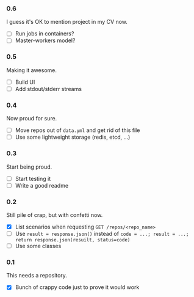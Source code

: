 ### 0.6

I guess it's OK to mention project in my CV now.

- [ ] Run jobs in containers?
- [ ] Master-workers model?

### 0.5

Making it awesome.

- [ ] Build UI
- [ ] Add stdout/stderr streams

### 0.4

Now proud for sure.

- [ ] Move repos out of `data.yml` and get rid of this file
- [ ] Use some lightweight storage (redis, etcd, ...)

### 0.3

Start being proud.

- [ ] Start testing it
- [ ] Write a good readme

### 0.2

Still pile of crap, but with confetti now.

- [x] List scenarios when requesting `GET /repos/<repo_name>`
- [ ] Use `result = response.json()` instead of `code = ...; result = ...; return response.json(resuilt, status=code)`
- [ ] Use some classes

### 0.1

This needs a repository.

- [x] Bunch of crappy code just to prove it would work

